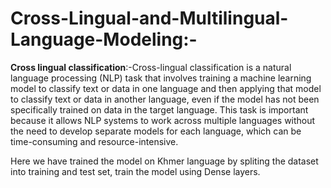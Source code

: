 # Cross-Lingual-and-Multilingual-Language-Modeling:-
**Cross lingual classification**:-Cross-lingual classification is a natural language processing (NLP) task that involves training a machine learning model to classify text or data in one language and then applying that model to classify text or data in another language, even if the model has not been specifically trained on data in the target language. This task is important because it allows NLP systems to work across multiple languages without the need to develop separate models for each language, which can be time-consuming and resource-intensive.

Here we have trained the model on Khmer language by spliting the dataset into training and test set, train the model using Dense layers.
